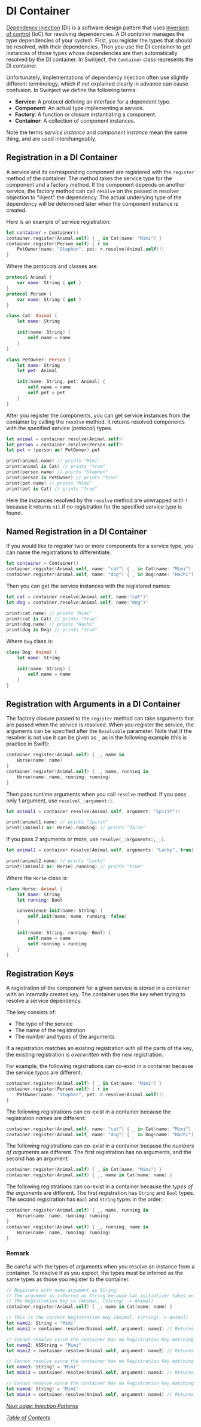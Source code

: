 # DI Container

[Dependency injection](https://en.wikipedia.org/wiki/Dependency_injection) (DI) is a software design pattern that uses [inversion of control](https://en.wikipedia.org/wiki/Inversion_of_control) (IoC) for resolving dependencies. A DI _container_ manages the type dependencies of your system. First, you register the  types that should be resolved, with their dependencies. Then you use the DI container to get instances of those types whose dependencies are then automatically resolved by the DI container. In Swinject, the `Container` class represents the DI container.

Unfortunately, implementations of dependency injection often use slightly different terminology, which if not explained clearly in advance can cause confusion. In Swinject we define the following terms:

* **Service**: A protocol defining an interface for a dependent type.
* **Component**: An actual type implementing a service.
* **Factory**: A function or closure instantiating a component.
* **Container**: A collection of component instances.

Note the terms _service instance_ and _component instance_ mean the same thing, and are used interchangeably.

## Registration in a DI Container

A service and its corresponding component are registered with the `register` method of the container. The method takes the service type for the component and a factory method. If the component depends on another service, the factory method can call `resolve` on the passed in resolver objection to "inject" the dependency. The actual underlying type of the dependency will be determined later when the component instance is created.

Here is an example of service registration:

```swift
let container = Container()
container.register(Animal.self) { _ in Cat(name: "Mimi") }
container.register(Person.self) { r in
    PetOwner(name: "Stephen", pet: r.resolve(Animal.self)!)
}
```

Where the protocols and classes are:

```swift
protocol Animal {
    var name: String { get }
}
protocol Person {
    var name: String { get }
}

class Cat: Animal {
    let name: String

    init(name: String) {
        self.name = name
    }
}

class PetOwner: Person {
    let name: String
    let pet: Animal

    init(name: String, pet: Animal) {
        self.name = name
        self.pet = pet
    }
}
```

After you register the components, you can get service instances from the container by calling the `resolve` method. It returns resolved components with the specified service (protocol) types.

```swift
let animal = container.resolve(Animal.self)!
let person = container.resolve(Person.self)!
let pet = (person as! PetOwner).pet

print(animal.name) // prints "Mimi"
print(animal is Cat) // prints "true"
print(person.name) // prints "Stephen"
print(person is PetOwner) // prints "true"
print(pet.name) // prints "Mimi"
print(pet is Cat) // prints "true"
```

Here the instances resolved by the `resolve` method are unwrapped with `!` because it returns `nil` if no registration for the specified service type is found.

## Named Registration in a DI Container

If you would like to register two or more components for a service type, you can name the registrations to differentiate.

```swift
let container = Container()
container.register(Animal.self, name: "cat") { _ in Cat(name: "Mimi") }
container.register(Animal.self, name: "dog") { _ in Dog(name: "Hachi") }
```

Then you can get the service instances with the registered names:

```swift
let cat = container.resolve(Animal.self, name:"cat")!
let dog = container.resolve(Animal.self, name:"dog")!

print(cat.name) // prints "Mimi"
print(cat is Cat) // prints "true"
print(dog.name) // prints "Hachi"
print(dog is Dog) // prints "true"
```

Where `Dog` class is:

```swift
class Dog: Animal {
    let name: String

    init(name: String) {
        self.name = name
    }
}
```

## Registration with Arguments in a DI Container

The factory closure passed to the `register` method can take arguments that are passed when the service is resolved. When you register the service, the arguments can be specified after the `Resolvable` parameter. Note that if the resolver is not use it can be given as `_` as in the following example (this is practice in  Swift):

```swift
container.register(Animal.self) { _, name in
    Horse(name: name)
}
container.register(Animal.self) { _, name, running in
    Horse(name: name, running: running)
}
```

Then pass runtime arguments when you call `resolve` method. If you pass only 1 argument, use `resolve(_:argument:)`.

```swift
let animal1 = container.resolve(Animal.self, argument: "Spirit")!

print(animal1.name) // prints "Spirit"
print((animal1 as! Horse).running) // prints "false"
```

If you pass 2 arguments or more, use `resolve(_:arguments:,_:)`.

```swift
let animal2 = container.resolve(Animal.self, arguments: "Lucky", true)!

print(animal2.name) // prints "Lucky"
print((animal2 as! Horse).running) // prints "true"
```

Where the `Horse` class is:

```swift
class Horse: Animal {
    let name: String
    let running: Bool

    convenience init(name: String) {
        self.init(name: name, running: false)
    }

    init(name: String, running: Bool) {
        self.name = name
        self.running = running
    }
}
```

## Registration Keys

A registration of the component for a given service is stored in a container with an internally created key. The container uses the key when trying to resolve a service dependency.

The key consists of:

* The type of the service
* The name of the registration
* The number and types of the arguments

If a registration matches an existing registration with all the parts of the key, the existing registration is _overwritten_ with the new registration.

For example, the following registrations can co-exist in a container because the service _types_ are different:

```swift
container.register(Animal.self) { _ in Cat(name: "Mimi") }
container.register(Person.self) { r in
    PetOwner(name: "Stephen", pet: r.resolve(Animal.self)!)
}
```

The following registrations can co-exist in a container because the registration _names_ are different:

```swift
container.register(Animal.self, name: "cat") { _ in Cat(name: "Mimi") }
container.register(Animal.self, name: "dog") { _ in Dog(name: "Hachi") }
```

The following registrations can co-exist in a container because the _numbers of arguments_ are different. The first registration has no arguments, and the second has an argument:

```swift
container.register(Animal.self) { _ in Cat(name: "Mimi") }
container.register(Animal.self) { _, name in Cat(name: name) }
```

The following registrations can co-exist in a container because the _types of the arguments_ are different. The first registration has `String` and `Bool` types. The second registration has `Bool` and `String` types in the order:

```swift
container.register(Animal.self) { _, name, running in
    Horse(name: name, running: running)
}
container.register(Animal.self) { _, running, name in
    Horse(name: name, running: running)
}
```

### Remark

Be careful with the types of arguments when you resolve an instance from a container. To resolve it as you expect, the types must be inferred as the same types as those you register to the container.

```swift
// Registers with name argument as String.
// The argument is inferred as String because Cat initializer takes an argument as String.
// The Registration Key is (Animal, (String) -> Animal)
container.register(Animal.self) { _, name in Cat(name: name) }

// This is the correct Registration Key (Animal, (String) -> Animal)
let name1: String = "Mimi"
let mimi1 = container.resolve(Animal.self, argument: name1) // Returns a Cat instance.

// Cannot resolve since the container has no Registration Key matching (Animal, (NSString) -> Animal)
let name2: NSString = "Mimi"
let mimi2 = container.resolve(Animal.self, argument: name2) // Returns nil.

// Cannot resolve since the container has no Registration Key matching (Animal, (Optional<String>) -> Animal)
let name3: String? = "Mimi"
let mimi3 = container.resolve(Animal.self, argument: name3) // Returns nil.

// Cannot resolve since the container has no Registration Key matching (Animal, (ImplicitlyUnwrappedOptional<String>) -> Animal)
let name4: String! = "Mimi"
let mimi4 = container.resolve(Animal.self, argument: name4) // Returns nil.
```

_[Next page: Injection Patterns](InjectionPatterns.md)_

_[Table of Contents](README.md)_
